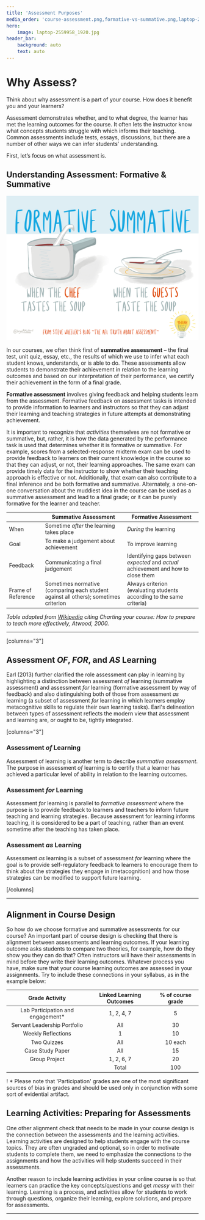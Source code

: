 ```yaml
---
title: 'Assessment Purposes'
media_order: 'course-assessment.png,formative-vs-summative.png,laptop-2559958_1920.jpg'
hero:
    image: laptop-2559958_1920.jpg
header_bar:
    background: auto
    text: auto
---
```


# Why Assess?
Think about why assessment is a part of your course.  How does it benefit you and your learners?

Assessment demonstrates whether, and to what degree, the learner has met the learning outcomes for the course. It often lets the instructor know what concepts students struggle with which informs their teaching.  Common assessments include tests, essays, discussions, but there are a number of other ways we can infer students’ understanding.

First, let’s focus on what assessment is.

## Understanding Assessment: Formative & Summative
![Image text - Formative is when the chef tastes the soup. Summative is when the guests taste the soup.](formative-vs-summative.png)

In our courses, we often think first of **summative assessment** – the final test, unit quiz, essay, etc., the results of which we use to infer what each student knows, understands, or is able to do.  These assessments allow students to demonstrate their achievement in relation to the learning outcomes and based on our interpretation of their performance, we certify their achievement in the form of a final grade.

**Formative assessment** involves giving feedback and helping students learn from the assessment. Formative feedback on assessment tasks is intended to provide information to learners and instructors so that they can adjust their learning and teaching strategies in future attempts at demonstrating achievement. 

It is important to recognize that *activities* themselves are not formative or summative, but, rather, it is how the data generated by the performance task is used that determines whether it is formative or summative. For example, scores from a selected-response midterm exam can be used to provide feedback to learners on their current knowledge in the course so that they can adjust, or not, their learning approaches. The same exam can provide timely data for the instructor to show whether their teaching approach is effective or not. Additionally, that exam can also contribute to a final inference and be both formative and summative. Alternately, a one-on-one conversation about the muddiest idea in the course can be used as a summative assessment and lead to a final grade; or it can be purely formative for the learner and teacher.


|   | **Summative Assessment**| **Formative Assessment**|
|---|---|---|
| When| Sometime *after* the learning takes place | *During* the learning |
| Goal| To make a judgement about achievement | To improve learning |
| Feedback| Communicating a final judgement| Identifying gaps between *expected* and *actual* achievement and how to close them |
| Frame of Reference | Sometimes normative (comparing each student against all others); sometimes criterion | Always criterion (evaluating students according to the same criteria) |

*Table adapted from [Wikipedia](https://en.wikipedia.org/wiki/Formative_assessment#cite_note-11) citing Charting your course: How to prepare to teach more effectively, Atwood, 2000.*


---

[columns="3"]
## Assessment *OF*,  *FOR*, and *AS* Learning

Earl (2013) further clarified the role assessment can play in learning by highlighting a distinction between assessment *of* learning (summative assessment) and assessment *for* learning (formative assessment by way of feedback) and also distinguishing both of those from assessment *as* learning (a subset of assessment *for* learning in which learners employ metacognitive skills to regulate their own learning tasks). Earl's delineation between types of assessment reflects the modern view that assessment and learning are, or ought to be, tightly integrated.

[columns="3"]
### Assessment *of* Learning

Assessment of learning is another term to describe *summative assessment*. The purpose in assessment *of* learning is to certify that a learner has achieved a particular level of ability in relation to the learning outcomes.

### Assessment *for* Learning

Assessment *for* learning is parallel to *formative assessment* where the purpose is to provide feedback to learners and teachers to inform future teaching and learning strategies. Because assessment for learning informs teaching, it is considered to be a part of teaching, rather than an event sometime after the teaching has taken place.

### Assessment *as* Learning

Assessment *as* learning is a subset of assessment *for* learning where the goal is to provide self-regulatory feedback to learners to encourage them to think about the strategies they engage in (metacognition) and how those strategies can be modified to support future learning.

[/columns]

---

## Alignment in Course Design
So how do we choose formative and summative assessments for our course?  An important part of course design is checking that there is alignment between assessments and learning outcomes.  If your learning outcome asks students to compare two theories, for example, how do they show you they can do that?  Often instructors will have their assessments in mind before they write their learning outcomes.  Whatever process you have, make sure that your course learning outcomes are assessed in your assignments.  Try to include these connections in your syllabus, as in the example below:

| Grade Activity | Linked Learning Outcomes | % of course grade |
|:---:|:---:|:---:|
| Lab Participation and engagement\* | 1, 2, 4, 7 | 5 |
| Servant Leadership Portfolio | All | 30 |
| Weekly Reflections | 1 | 10|
| Two Quizzes | All | 10 each |
| Case Study Paper | All | 15 |
| Group Project | 1, 2, 6, 7 | 20 | 
|   | Total | 100 | 

! \* Please note that 'Participation' grades are one of the most significant sources of bias in grades and should be used only in conjunction with some sort of evidential artifact.


## Learning Activities: Preparing for Assessments
One other alignment check that needs to be made in your course design is the connection between the assessments and the learning activities.  Learning activities are designed to help students engage with the course topics.  They are often ungraded and optional, so in order to motivate students to complete them, we need to emphasize the connections to the assignments and how the activities will help students succeed in their assessments.

Another reason to include learning activities in your online course is so that learners can practice the key concepts/questions and get *messy* with their learning.  Learning is a process, and activities allow for students to work through questions, organize their learning, explore solutions, and prepare for assessments.   


---
